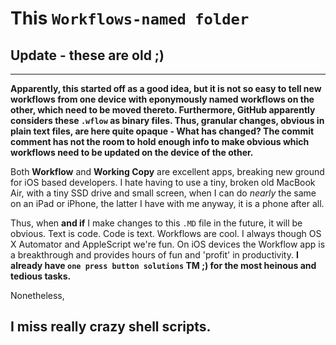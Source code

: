 # This `Workflows-named folder`

## Update - these are old ;)

---

**Apparently, this started off as a good idea, but it is not so easy to tell new workflows from one device with eponymously named workflows on the other, which need to be moved thereto. Furthermore, GitHub apparently considers these ` .wflow ` as binary files. Thus, granular changes, obvious in plain text files, are here quite opaque - What has changed? The commit comment has not the room to hold enough info to make obvious which workflows need to be updated on the device of the other.**


Both **Workflow** and **Working Copy** are excellent apps, breaking new ground for iOS based developers. I hate having to use a tiny, broken old MacBook Air, with a tiny SSD drive and small screen, when I can do *nearly* the same on an iPad or iPhone, the latter I have with me anyway, it is a phone after all.


Thus, when **and if** I make changes to this `.MD` file in the future, it will be obvious. Text is code. Code is text. Workflows are cool. I always though OS X Automator and AppleScript we're fun. On 
 iOS devices the Workflow app is a breakthrough and provides hours of fun and 'profit' in productivity. **I already have `one press button solutions` TM ;) for the most heinous and tedious tasks.**


Nonetheless, 
## I miss really crazy shell scripts.

